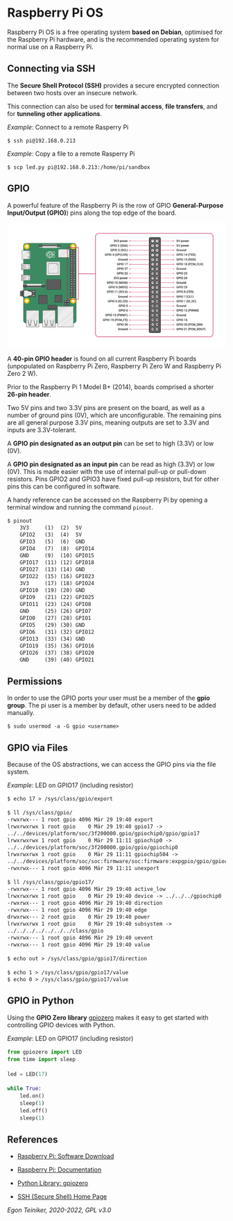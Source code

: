 # Raspberry Pi OS

Raspberry Pi OS is a free operating system **based on Debian**, optimised for the Raspberry Pi hardware, 
and is the recommended operating system for normal use on a Raspberry Pi.

## Connecting via SSH

The **Secure Shell Protocol (SSH)** provides a secure encrypted connection between two 
hosts over an insecure network. 

This connection can also be used for **terminal access**, **file transfers**, and for **tunneling other applications**. 

_Example_: Connect to a remote Rasperry Pi 
```
$ ssh pi@192.168.0.213
```

_Example_: Copy a file to a remote Rasperry Pi 
```
$ scp led.py pi@192.168.0.213:/home/pi/sandbox
```

## GPIO
A powerful feature of the Raspberry Pi is the row of GPIO **General-Purpose Input/Output (GPIO)**) pins along the top edge of the board. 

![GPIO Pinout](GPIO-Pinout-Diagram.png)

A **40-pin GPIO header** is found on all current Raspberry Pi boards (unpopulated on Raspberry Pi Zero, Raspberry Pi Zero W and Raspberry Pi Zero 2 W). 

Prior to the Raspberry Pi 1 Model B+ (2014), boards comprised a shorter **26-pin header**.

Two 5V pins and two 3.3V pins are present on the board, as well as a number of ground pins (0V), which are unconfigurable. The remaining pins are all general purpose 3.3V pins, meaning outputs are set to 3.3V and inputs are 3.3V-tolerant.

A **GPIO pin designated as an output pin** can be set to high (3.3V) or low (0V).

A **GPIO pin designated as an input pin** can be read as high (3.3V) or low (0V). This is made easier with the use of internal pull-up or pull-down resistors. Pins GPIO2 and GPIO3 have fixed pull-up resistors, but for other pins this can be configured in software.

A handy reference can be accessed on the Raspberry Pi by opening a terminal window and running the command `pinout`.
```
$ pinout 
    3V3     (1)  (2)  5V    
    GPIO2   (3)  (4)  5V    
    GPIO3   (5)  (6)  GND   
    GPIO4   (7)  (8)  GPIO14
    GND     (9)  (10) GPIO15
    GPIO17  (11) (12) GPIO18
    GPIO27  (13) (14) GND   
    GPIO22  (15) (16) GPIO23
    3V3     (17) (18) GPIO24
    GPIO10  (19) (20) GND   
    GPIO9   (21) (22) GPIO25
    GPIO11  (23) (24) GPIO8 
    GND     (25) (26) GPIO7 
    GPIO0   (27) (28) GPIO1 
    GPIO5   (29) (30) GND   
    GPIO6   (31) (32) GPIO12
    GPIO13  (33) (34) GND   
    GPIO19  (35) (36) GPIO16
    GPIO26  (37) (38) GPIO20
    GND     (39) (40) GPIO21
```

## Permissions

In order to use the GPIO ports your user must be a member of the **gpio group**. 
The pi user is a member by default, other users need to be added manually.

```
$ sudo usermod -a -G gpio <username>
```


## GPIO via Files

Because of the OS abstractions, we can access the GPIO pins via the file system.

_Example_: LED on GPIO17 (including resistor)
```
$ echo 17 > /sys/class/gpio/export 

$ ll /sys/class/gpio/
-rwxrwx--- 1 root gpio 4096 Mär 29 19:40 export
lrwxrwxrwx 1 root gpio    0 Mär 29 19:40 gpio17 -> ../../devices/platform/soc/3f200000.gpio/gpiochip0/gpio/gpio17
lrwxrwxrwx 1 root gpio    0 Mär 29 11:11 gpiochip0 -> ../../devices/platform/soc/3f200000.gpio/gpio/gpiochip0
lrwxrwxrwx 1 root gpio    0 Mär 29 11:11 gpiochip504 -> ../../devices/platform/soc/soc:firmware/soc:firmware:expgpio/gpio/gpiochip504
-rwxrwx--- 1 root gpio 4096 Mär 29 11:11 unexport

$ ll /sys/class/gpio/gpio17/
-rwxrwx--- 1 root gpio 4096 Mär 29 19:40 active_low
lrwxrwxrwx 1 root gpio    0 Mär 29 19:40 device -> ../../../gpiochip0
-rwxrwx--- 1 root gpio 4096 Mär 29 19:40 direction
-rwxrwx--- 1 root gpio 4096 Mär 29 19:40 edge
drwxrwx--- 2 root gpio    0 Mär 29 19:40 power
lrwxrwxrwx 1 root gpio    0 Mär 29 19:40 subsystem -> ../../../../../../../class/gpio
-rwxrwx--- 1 root gpio 4096 Mär 29 19:40 uevent
-rwxrwx--- 1 root gpio 4096 Mär 29 19:40 value

$ echo out > /sys/class/gpio/gpio17/direction 

$ echo 1 > /sys/class/gpio/gpio17/value 
$ echo 0 > /sys/class/gpio/gpio17/value 
```

## GPIO in Python

Using the **GPIO Zero library** [gpiozero](https://gpiozero.readthedocs.io/en/stable/)
makes it easy to get started with controlling GPIO devices with Python.

_Example_: LED on GPIO17 (including resistor)
```Python
from gpiozero import LED
from time import sleep

led = LED(17)

while True:
	led.on()
	sleep(1)
	led.off()
	sleep(1)
```

## References

* [Raspberry Pi: Software Download](https://www.raspberrypi.com/software/)  
* [Raspberry Pi: Documentation](https://www.raspberrypi.com/documentation/computers)  

* [Python Library: gpiozero](https://gpiozero.readthedocs.io/en/stable/)

* [SSH (Secure Shell) Home Page](https://www.ssh.com/academy/ssh)
			

*Egon Teiniker, 2020-2022, GPL v3.0*    
